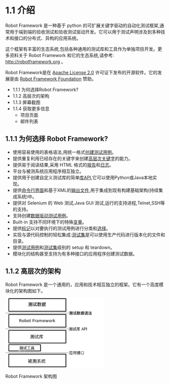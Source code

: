 # 1.1 介绍

Robot Framework 是一种基于 python 的可扩展关键字驱动的自动化测试框架,通常用于端到端的验收测试和验收测试驱动开发。它可以用于测试声明涉及到多种技术和接口的分布式、异构的应用系统。

这个框架有丰富的生态系统,包括各种通用的测试库和工具作为单独项目开发。更多资料关于 Robot Framework 和它的生态系统,请参考: http://robotframework.org 。

Robot Framework是在 [Apache License 2.0](http://apache.org/licenses/LICENSE-2.0) 许可证下发布的开源软件。它的发展是由 [Robot Framework Foundation](http://robotframework.org/foundation) 赞助。

* 1.1.1   为何选择Robot Framework?
* 1.1.2   高层次的架构
* 1.1.3   屏幕截图
* 1.1.4   获取更多信息
	* 项目页面
	* 邮件列表

## 1.1.1 为何选择 Robot Framework?

- 使用容易使用的表格语法,用统一格式[创建测试用例](../CreatingTestData/CreatingTestCases.md#22-创建测试用例)。
- 提供重复利用已经存在的关键字来创建[高层次关键字](../CreatingTestData/CreatingUserKeywords.md#26-创建用户关键字)的能力。
- 提供易于阅读结果,采用 HTML 格式的[报告]()和[日志]()。
- 平台与被测系统应用程序相互独立。
- 提供用于创建自定义测试库的简单[库API](),它可以使用Python或Java本地实现。
- 提供[命令行界面]()和基于XML的[输出文件](),用于集成到现有构建基础架构(持续集成系统)中。
- 提供对 Selenium 的 Web 测试,Java GUI 测试,运行的支持进程,Telnet,SSH等的支持。
- 支持创建[数据驱动测试用例]()。
- Built-in 支持不同环境下的特殊[变量](../CreatingTestData/Variables.md#25-变量)。
- 提供[标记]()以对要执行的测试用例进行分类和[选择]()。
- 实现与源代码控制的轻松集成:[测试集]()是可以使用生产代码进行版本化的文件和目录。
- 提供[测试用例]()和[测试集]()级别的 setup 和 teardown。
- 模块化的结构甚至支持为有多种接口的应用程序创建测试数据。

## 1.1.2 高层次的架构

Robot Framework 是一个通用的，应用和技术相互独立的框架。它有一个高度模块化的架构图如下。

![Robot Framework 架构图](architecture.png)

Robot Framework 架构图
